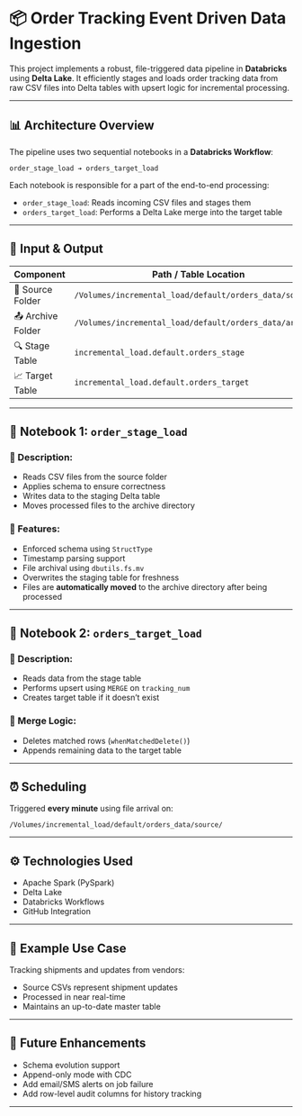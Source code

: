 # 📦 Order Tracking Event Driven Data Ingestion 

This project implements a robust, file-triggered data pipeline in **Databricks** using **Delta Lake**. It efficiently stages and loads order tracking data from raw CSV files into Delta tables with upsert logic for incremental processing.

---

## 📊 Architecture Overview

The pipeline uses two sequential notebooks in a **Databricks Workflow**:

```
order_stage_load ➔ orders_target_load
```

Each notebook is responsible for a part of the end-to-end processing:

* `order_stage_load`: Reads incoming CSV files and stages them
* `orders_target_load`: Performs a Delta Lake merge into the target table

---

## 📁 Input & Output

| Component         | Path / Table Location                                    |
| ----------------- | -------------------------------------------------------- |
| 🔹 Source Folder  | `/Volumes/incremental_load/default/orders_data/source/`  |
| 📤 Archive Folder | `/Volumes/incremental_load/default/orders_data/archive/` |
| 🔍 Stage Table    | `incremental_load.default.orders_stage`                  |
| 📈 Target Table   | `incremental_load.default.orders_target`                 |

---

## 📒 Notebook 1: `order_stage_load`

### 📙 Description:

* Reads CSV files from the source folder
* Applies schema to ensure correctness
* Writes data to the staging Delta table
* Moves processed files to the archive directory

### 🔧 Features:

* Enforced schema using `StructType`
* Timestamp parsing support
* File archival using `dbutils.fs.mv`
* Overwrites the staging table for freshness
* Files are **automatically moved** to the archive directory after being processed

---

## 📒 Notebook 2: `orders_target_load`

### 📙 Description:

* Reads data from the stage table
* Performs upsert using `MERGE` on `tracking_num`
* Creates target table if it doesn’t exist

### 🔧 Merge Logic:

* Deletes matched rows (`whenMatchedDelete()`)
* Appends remaining data to the target table

---

## ⏰ Scheduling

Triggered **every minute** using file arrival on:

```
/Volumes/incremental_load/default/orders_data/source/
```

---

## ⚙️ Technologies Used

* Apache Spark (PySpark)
* Delta Lake
* Databricks Workflows
* GitHub Integration

---

## 🚀 Example Use Case

Tracking shipments and updates from vendors:

* Source CSVs represent shipment updates
* Processed in near real-time
* Maintains an up-to-date master table

---

## 🔄 Future Enhancements

* Schema evolution support
* Append-only mode with CDC
* Add email/SMS alerts on job failure
* Add row-level audit columns for history tracking

---
